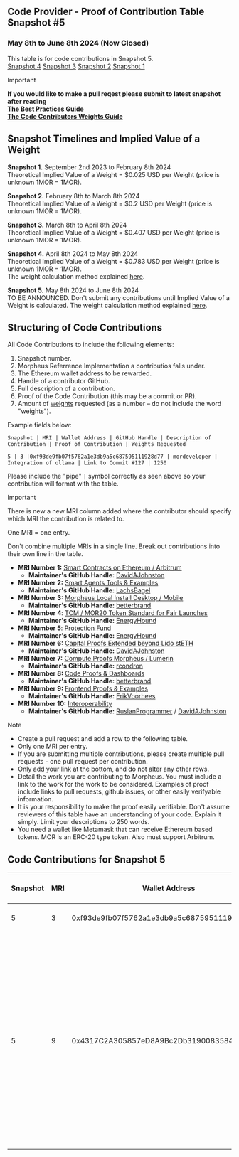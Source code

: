 ## Code Provider - Proof of Contribution Table Snapshot #5
### May 8th to June 8th 2024 (Now Closed)

This table is for code contributions in Snapshot 5.  
[Snapshot 4](https://github.com/MorpheusAIs/Docs/blob/main/Contributions/Code%20-%20Proof_Of_ContributionSnapshot4.md)
[Snapshot 3](https://github.com/MorpheusAIs/Docs/blob/main/Contributions/Code%20-%20Proof_Of_ContributionSnapshot3.md)
[Snapshot 2](https://github.com/MorpheusAIs/Docs/blob/main/Contributions/Code%20-%20Proof_Of_ContributionSnapshot2.md)
[Snapshot 1](https://github.com/MorpheusAIs/Docs/blob/main/Contributions/Code%20-%20Proof_Of_ContributionSnapshot1.md)

> [!IMPORTANT]  
> **If you would like to make a pull reqest please submit to latest snapshot after reading   
[The Best Practices Guide](https://github.com/MorpheusAIs/Docs/blob/main/!KEYDOCS%20README%20FIRST!/Code%20Contributor%20Best%20Practices.md)**  
**[The Code Contributors Weights Guide](https://github.com/MorpheusAIs/Docs/blob/main/Guides/Code%20Contributor%20Weights%20Guide.md)**

## Snapshot Timelines and Implied Value of a Weight
**Snapshot 1.** September 2nd 2023 to February 8th 2024  
Theoretical Implied Value of a Weight = $0.025 USD per Weight (price is unknown 1MOR = 1MOR).   

**Snapshot 2.** February 8th to March 8th 2024  
Theoretical Implied Value of a Weight = $0.2 USD per Weight (price is unknown 1MOR = 1MOR).
  
**Snapshot 3.** March 8th to April 8th 2024  
Theoretical Implied Value of a Weight = $0.407 USD per Weight (price is unknown 1MOR = 1MOR).  

**Snapshot 4.** April 8th 2024 to May 8th 2024   
Theoretical Implied Value of a Weight = $0.783 USD per Weight (price is unknown 1MOR = 1MOR).  
The weight calculation method explained [here](https://github.com/MorpheusAIs/Docs/blob/main/Guides/Code%20Contributor%20Weights%20Guide.md#year-1-weights-schedule).

**Snapshot 5.** May 8th 2024 to June 8th 2024   
TO BE ANNOUNCED. Don't submit any contributions until Implied Value of a Weight is calculated.
The weight calculation method explained [here](https://github.com/MorpheusAIs/Docs/blob/main/Guides/Code%20Contributor%20Weights%20Guide.md#year-1-weights-schedule).

## Structuring of Code Contributions

All Code Contributions to include the following elements:

1. Snapshot number.
2. Morpheus Referrence Implementation a contributios falls under.
3. The Ethereum wallet address to be rewarded.
4. Handle of a contributor GitHub.
5. Full description of a contribution.
6. Proof of the Code Contribution (this may be a commit or PR).
7. Amount of [weights](https://github.com/MorpheusAIs/Docs/blob/main/Guides/Code%20Contributor%20Weights%20Guide.md) requested (as a number – do not include the word "weights").

Example fields below:  

`Snapshot | MRI | Wallet Address | GitHub Handle | Description of Contribution | Proof of Contribution | Weights Requested`  

`5 | 3 |0xf93de9fb07f5762a1e3db9a5c687595111928d77 | mordeveloper | Integration of ollama | Link to Commit #127 | 1250`  

Please include the "pipe" `|` symbol correctly as seen above so your contribution will format with the table.

> [!IMPORTANT]  
> There is new a new MRI column added where the contributor should specify which MRI the contribution is related to.
>  
> One MRI = one entry.
> 
> Don't combine multiple MRIs in a single line. Break out contributions into their own line in the table.  

- **MRI Number 1:** [Smart Contracts on Ethereum / Arbitrum](https://github.com/MorpheusAIs/SmartContracts)  
  - **Maintainer's GitHub Handle:** [DavidAJohnston](https://github.com/DavidAJohnston) 
- **MRI Number 2:** [Smart Agents Tools & Examples](https://github.com/MorpheusAIs/SmartAgents)
  - **Maintainer's GitHub Handle:** [LachsBagel](https://github.com/LachsBagel)
- **MRI Number 3:** [Morpheus Local Install Desktop / Mobile](https://github.com/MorpheusAIs/Morpheus)
  - **Maintainer's GitHub Handle:** [betterbrand](https://github.com/betterbrand)
- **MRI Number 4**: [TCM / MOR20 Token Standard for Fair Launches](https://github.com/MorpheusAIs/Docs/blob/main/!KEYDOCS%20README%20FIRST!/TechnoCapitalMachineTCM.md)
  - **Maintainer's GitHub Handle:** [EnergyHound](https://github.com/EnergyHound)
- **MRI Number 5**: [Protection Fund](https://github.com/MorpheusAIs/Docs/blob/main/!KEYDOCS%20README%20FIRST!/Protection%20Fund%20Details.md)
  - **Maintainer's GitHub Handle:** [EnergyHound](https://github.com/EnergyHound)
- **MRI Number 6:** [Capital Proofs Extended beyond Lido stETH](https://github.com/MorpheusAIs/MRC/blob/main/IMPLEMENTED/MRC15.md)
  - **Maintainer's GitHub Handle:** [DavidAJohnston](https://github.com/DavidAJohnston)
- **MRI Number 7:** [Compute Proofs Morpheus / Lumerin](https://github.com/MorpheusAIs/Morpheus-Lumerin-Node)
  - **Maintainer's GitHub Handle:** [rcondron](https://github.com/rcondron)
- **MRI Number 8:** [Code Proofs & Dashboards](https://github.com/MorpheusAIs/Docs/blob/main/!KEYDOCS%20README%20FIRST!/Coder%20Guide.md)
  - **Maintainer's GitHub Handle:** [betterbrand](https://github.com/betterbrand)
- **MRI Number 9:** [Frontend Proofs & Examples](https://github.com/MorpheusAIs/MRC/blob/main/IN%20PROGRESS/MRC08.md)
  - **Maintainer's GitHub Handle:** [ErikVoorhees](https://github.com/ErikVoorhees)
- **MRI Number 10:** [Interoperability](https://github.com/MorpheusAIs/MRC/blob/main/IMPLEMENTED/MRC16.md)
  - **Maintainer's GitHub Handle:** [RuslanProgrammer](https://github.com/RuslanProgrammer) / [DavidAJohnston](https://github.com/DavidAJohnston)



> [!NOTE]
> - Create a pull request and add a row to the following table.
> - Only one MRI per entry.
> - If you are submitting multiple contributions, please create multiple pull requests - one pull request per contribution.
> - Only add your link at the bottom, and do not alter any other rows.
> - Detail the work you are contributing to Morpheus. You must include a link to the work for the work to be considered. Examples of proof include links to pull requests, github issues, or other easily verifyable information.
> - It is your responsibility to make the proof easily verifiable. Don't assume reviewers of this table have an understanding of your code. Explain it simply. Limit your descriptions to 250 words.
> - You need a wallet like Metamask that can receive Ethereum based tokens. MOR is an ERC-20 type token. Also must support Arbitrum.

## Code Contributions for Snapshot 5


 **Snapshot** | **MRI** | **Wallet Address** | **GitHub Handle** | **Description of Contribution** |  **Proof of Contribution** | **Weights Requested**  
---|---|---|---|---|---|---
 5 | 3 |0xf93de9fb07f5762a1e3db9a5c687595111928d77 | mordeveloper | Description of Contribution | Proof of contribution links | 1250 | 
| 5 | 9 | 0x4317C2A305857eD8A9Bc2Db3190083584C916bd2 | dorianjanezic | Development of an open-source Morpheus dashboard which includes MOR token details (price, liqudity...), ability to check the balance and weights distribution for code providers and capital providers, enables contributors to claim their rewards | https://github.com/dorianjanezic/morpheus-app | 6000